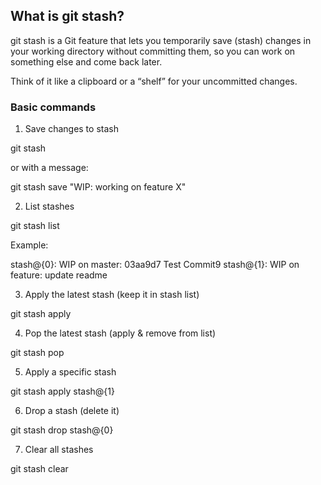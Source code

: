 ## What is git stash?

git stash is a Git feature that lets you temporarily save (stash) changes in your working directory without committing them, so you can work on something else and come back later.

Think of it like a clipboard or a “shelf” for your uncommitted changes.

### Basic commands

1. Save changes to stash

git stash


or with a message:

git stash save "WIP: working on feature X"


2. List stashes

git stash list


Example:

stash@{0}: WIP on master: 03aa9d7 Test Commit9
stash@{1}: WIP on feature: update readme


3. Apply the latest stash (keep it in stash list)

git stash apply


4. Pop the latest stash (apply & remove from list)

git stash pop


5. Apply a specific stash

git stash apply stash@{1}


6. Drop a stash (delete it)

git stash drop stash@{0}


7. Clear all stashes

git stash clear
